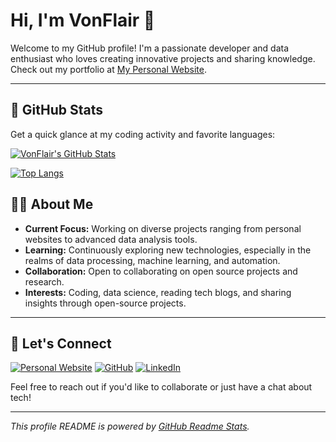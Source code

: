 # Hi, I'm VonFlair 👋

Welcome to my GitHub profile! I'm a passionate developer and data enthusiast who loves creating innovative projects and sharing knowledge. Check out my portfolio at [My Personal Website](https://storage.googleapis.com/jiayufeng_personalwebsite/Jiayu_personal_portfolio/index.html).

---

## 🚀 GitHub Stats

Get a quick glance at my coding activity and favorite languages:

[![VonFlair's GitHub Stats](https://github-readme-stats.vercel.app/api?username=VonFlair&show_icons=true&theme=radical)](https://github.com/VonFlair)

[![Top Langs](https://github-readme-stats.vercel.app/api/top-langs/?username=VonFlair&layout=compact)](https://github.com/VonFlair)

## 👨‍💻 About Me

- **Current Focus:** Working on diverse projects ranging from personal websites to advanced data analysis tools.
- **Learning:** Continuously exploring new technologies, especially in the realms of data processing, machine learning, and automation.
- **Collaboration:** Open to collaborating on open source projects and research.
- **Interests:** Coding, data science, reading tech blogs, and sharing insights through open-source projects.

---

## 🤝 Let's Connect

[![Personal Website](https://img.shields.io/badge/Website-Portfolio-blue?style=flat-square&logo=GoogleChrome)](https://storage.googleapis.com/jiayufeng_personalwebsite/Jiayu_personal_portfolio/index.html)
[![GitHub](https://img.shields.io/badge/GitHub-VonFlair-181717?style=flat-square&logo=github)](https://github.com/VonFlair)
[![LinkedIn](https://img.shields.io/badge/LinkedIn-Connect-blue?style=flat-square&logo=linkedin)](https://www.linkedin.com/in/jiayufen/)  <!-- Replace with your LinkedIn URL -->

Feel free to reach out if you'd like to collaborate or just have a chat about tech!

---

*This profile README is powered by [GitHub Readme Stats](https://github.com/anuraghazra/github-readme-stats).*

<!--
**VonFlair/VonFlair** is a ✨ _special_ ✨ repository because its `README.md` (this file) appears on your GitHub profile.

Here are some ideas to get you started:

- 🔭 I’m currently working on ...
- 🌱 I’m currently learning ...
- 👯 I’m looking to collaborate on ...
- 🤔 I’m looking for help with ...
- 💬 Ask me about ...
- 📫 How to reach me: ...
- 😄 Pronouns: ...
- ⚡ Fun fact: ...
-->
